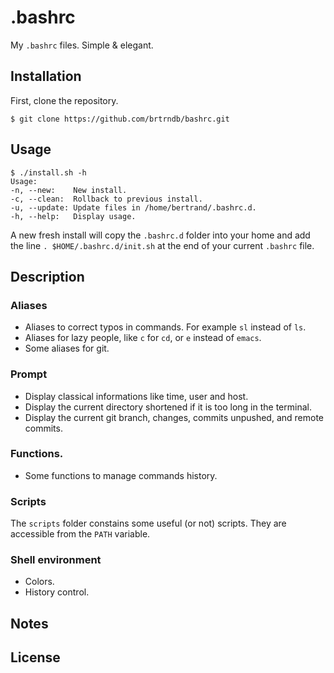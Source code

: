 # .bashrc

My `.bashrc` files. Simple & elegant.

## Installation

First, clone the repository.

```
$ git clone https://github.com/brtrndb/bashrc.git
```

## Usage

```
$ ./install.sh -h
Usage:
-n, --new:    New install.
-c, --clean:  Rollback to previous install.
-u, --update: Update files in /home/bertrand/.bashrc.d.
-h, --help:   Display usage.
```

A new fresh install will copy the `.bashrc.d` folder into your home and add the line `. $HOME/.bashrc.d/init.sh` at the end of your current `.bashrc` file.

## Description

### Aliases

* Aliases to correct typos in commands. For example `sl` instead of `ls`.
* Aliases for lazy people, like `c` for `cd`, or `e` instead of `emacs`.
* Some aliases for git.

### Prompt

* Display classical informations like time, user and host.
* Display the current directory shortened if it is too long in the terminal.
* Display the current git branch, changes, commits unpushed, and remote commits.

### Functions.

* Some functions to manage commands history.

### Scripts

The `scripts` folder constains some useful (or not) scripts. They are accessible from the `PATH` variable.

### Shell environment

* Colors.
* History control.

## Notes

## License
